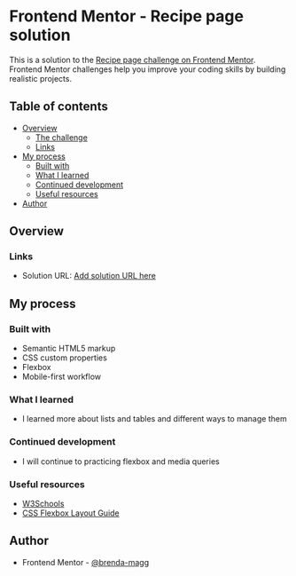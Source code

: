 # Frontend Mentor - Recipe page solution

This is a solution to the [Recipe page challenge on Frontend Mentor](https://www.frontendmentor.io/challenges/recipe-page-KiTsR8QQKm). Frontend Mentor challenges help you improve your coding skills by building realistic projects. 

## Table of contents

- [Overview](#overview)
  - [The challenge](#the-challenge)
  - [Links](#links)
- [My process](#my-process)
  - [Built with](#built-with)
  - [What I learned](#what-i-learned)
  - [Continued development](#continued-development)
  - [Useful resources](#useful-resources)
- [Author](#author)


## Overview

### Links

- Solution URL: [Add solution URL here](https://your-solution-url.com)

## My process

### Built with

- Semantic HTML5 markup
- CSS custom properties
- Flexbox
- Mobile-first workflow

### What I learned
- I learned more about lists and tables and different ways to manage them 

### Continued development

- I will continue to practicing flexbox and media queries

### Useful resources

- [W3Schools](https://www.w3schools.com/) 
- [CSS Flexbox Layout Guide](https://css-tricks.com/snippets/css/a-guide-to-flexbox/) 

## Author
- Frontend Mentor - [@brenda-magg](https://www.frontendmentor.io/profile/brenda-magg)

